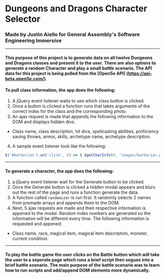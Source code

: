 # Dungeons and Dragons Character Selector
### Made by Justin Aiello for General Assembly's Software Engineering Immersive

---

#### This purpose of this project is to generate data on all twelve Dungeons and Dragons classes and present it to the user. There are also options to generate a random Character and play a small battle scenario. The API data for this project is being pulled from the [Open5e API] (https://api-beta.open5e.com/).

#### To pull class information, the app does the following: 
1. A jQuery event listener waits to see which class button is clicked.
2. Once a button is clicked a function runs that takes arguments of the correct index for the class and the corresponding photo.
3. An ajax request is made that appends the following information to the DOM and displays hidden divs:
  * Class name, class description, hit dice, spellcasting abilities, proficiency saving throws, armor, skills, archetype name, archetype description.
4. A sample event listener look like the following: 
```javascript
$('#barbarian').on('click', () => { $getCharInfo(0, "images/barbarian.png") })
```

---

#### To generate a character, the app does the following:
1. a jQuery event listener wait for the Generate button to be clicked.
2. Once the Generate button is clicked a hidden modal appears and blurs out the rest of the page and runs a function generate the data.
3. A function called `randomizer` is run first. It randomly selects 2 names from premade arrays and appends them to the DOM.
4. Next, 5 ajax requests are made and their respective information is appened to the modal. Random index numbers are generated so the information will be different every time. The following information is requested and appened:
 * Class name, race, magical item, magical item description, monster, current condition.
 
 ---
 
 #### To play the battle game the user clicks on the Battle button which will take the user to a seperate page which runs a brief script then segues into a brief battle scenario. The main purpose of the battle scenario was to learn how to run scripts and add/append DOM elements more dynamically.
